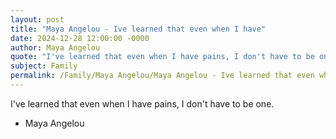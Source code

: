 ```yaml
---
layout: post
title: "Maya Angelou - Ive learned that even when I have"
date: 2024-12-28 12:00:00 -0000
author: Maya Angelou
quote: "I've learned that even when I have pains, I don't have to be one."
subject: Family
permalink: /Family/Maya Angelou/Maya Angelou - Ive learned that even when I have
---
```


I've learned that even when I have pains, I don't have to be one.

- Maya Angelou
